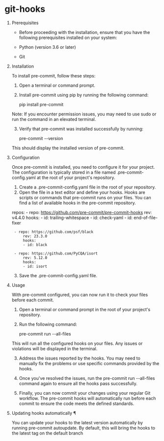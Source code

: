 # git-hooks

1. Prerequisites

    - Before proceeding with the installation, ensure that you have the following prerequisites installed on your system:

    - Python (version 3.6 or later)
    - Git


2. Installation

    To install pre-commit, follow these steps:

    1. Open a terminal or command prompt.

    2. Install pre-commit using pip by running the following command:

        pip install pre-commit

    Note: If you encounter permission issues, you may need to use sudo or run the command in an elevated terminal.

    3. Verify that pre-commit was installed successfully by running:

        pre-commit --version

    This should display the installed version of pre-commit.


3. Configuration

    Once pre-commit is installed, you need to configure it for your project. The configuration is typically stored in a file named .pre-commit-config.yaml at the root of your project's repository.

    1. Create a .pre-commit-config.yaml file in the root of your repository.
    2. Open the file in a text editor and define your hooks. Hooks are scripts or commands that pre-commit runs on your files. You can find a list of available hooks in the pre-commit repository.

     repos:
        - repo: https://github.com/pre-commit/pre-commit-hooks
            rev: v4.4.0
            hooks:
            - id: trailing-whitespace
            - id: check-yaml
            - id: end-of-file-fixer

        - repo: https://github.com/psf/black
            rev: 23.3.0
            hooks:
            - id: black

        - repo: https://github.com/PyCQA/isort
            rev: 5.12.0
            hooks:
            - id: isort

    3. Save the .pre-commit-config.yaml file.


4. Usage

    With pre-commit configured, you can now run it to check your files before each commit.

    1. Open a terminal or command prompt in the root of your project's repository.

    2. Run the following command:

        pre-commit run --all-files

    This will run all the configured hooks on your files. Any issues or violations will be displayed in the terminal.

    3. Address the issues reported by the hooks. You may need to manually fix the problems or use specific commands provided by the hooks.

    4. Once you've resolved the issues, run the pre-commit run --all-files command again to ensure all the hooks pass successfully.

    5. Finally, you can now commit your changes using your regular Git workflow. The pre-commit hooks will automatically run before each commit to ensure the code meets the defined standards.


5. Updating hooks automatically ¶

    You can update your hooks to the latest version automatically by running pre-commit autoupdate. By default, this will bring the hooks to the latest tag on the default branch
